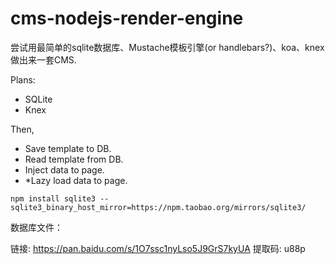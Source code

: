 # cms-nodejs-render-engine  

尝试用最简单的sqlite数据库、Mustache模板引擎(or handlebars?)、koa、knex做出来一套CMS.  


Plans:  

- SQLite    
- Knex   

Then, 
- Save template to DB.  
- Read template from DB.  
- Inject data to page.  
- *Lazy load data to page. 


```
npm install sqlite3 --sqlite3_binary_host_mirror=https://npm.taobao.org/mirrors/sqlite3/
```


数据库文件：  

链接: https://pan.baidu.com/s/1O7ssc1nyLso5J9GrS7kyUA 提取码: u88p